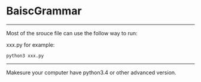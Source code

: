 # BaiscGrammar

-----

Most of the srouce file can use the follow way to run:

xxx.py for example:

```python3 xxx.py```

-----

Makesure your computer have python3.4 or other advanced version.
